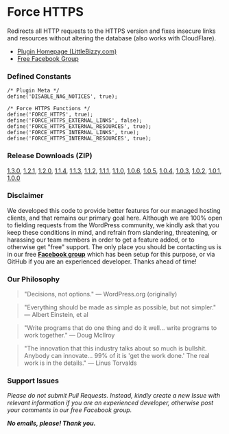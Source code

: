 # Force HTTPS

Redirects all HTTP requests to the HTTPS version and fixes insecure links and resources without altering the database (also works with CloudFlare).

* [Plugin Homepage (LittleBizzy.com)](https://www.littlebizzy.com/plugins/force-https)
* [Free Facebook Group](https://www.facebook.com/groups/littlebizzy/)

### Defined Constants

    /* Plugin Meta */
    define('DISABLE_NAG_NOTICES', true);
    
    /* Force HTTPS Functions */
    define('FORCE_HTTPS', true);
    define('FORCE_HTTPS_EXTERNAL_LINKS', false);
    define('FORCE_HTTPS_EXTERNAL_RESOURCES', true);
    define('FORCE_HTTPS_INTERNAL_LINKS', true);
    define('FORCE_HTTPS_INTERNAL_RESOURCES', true);
    
### Release Downloads (ZIP)

[1.3.0](https://github.com/littlebizzy/force-https/archive/1.3.0.zip), [1.2.1](https://github.com/littlebizzy/force-https/archive/1.2.1.zip), [1.2.0](https://github.com/littlebizzy/force-https/archive/1.2.0.zip), [1.1.4](https://github.com/littlebizzy/force-https/archive/1.1.4.zip), [1.1.3](https://github.com/littlebizzy/force-https/archive/1.1.3.zip), [1.1.2](https://github.com/littlebizzy/force-https/archive/1.1.2.zip), [1.1.1](https://github.com/littlebizzy/force-https/archive/1.1.1.zip), [1.1.0](https://github.com/littlebizzy/force-https/archive/1.1.0.zip), [1.0.6](https://github.com/littlebizzy/force-https/archive/1.0.6.zip), [1.0.5](https://github.com/littlebizzy/force-https/archive/1.0.5.zip), [1.0.4](https://github.com/littlebizzy/force-https/archive/1.0.4.zip), [1.0.3](https://github.com/littlebizzy/force-https/archive/1.0.3.zip), [1.0.2](https://github.com/littlebizzy/force-https/archive/1.0.2.zip), [1.0.1](https://github.com/littlebizzy/force-https/archive/1.0.1.zip), [1.0.0](https://github.com/littlebizzy/force-https/archive/1.0.0.zip)

### Disclaimer

We developed this code to provide better features for our managed hosting clients, and that remains our primary goal here. Although we are 100% open to fielding requests from the WordPress community, we kindly ask that you keep these conditions in mind, and refrain from slandering, threatening, or harassing our team members in order to get a feature added, or to otherwise get "free" support. The only place you should be contacting us is in our free [**Facebook group**](https://www.facebook.com/groups/littlebizzy/) which has been setup for this purpose, or via GitHub if you are an experienced developer. Thanks ahead of time!

### Our Philosophy

> "Decisions, not options." — WordPress.org (originally)

> "Everything should be made as simple as possible, but not simpler." — Albert Einstein, et al

> "Write programs that do one thing and do it well... write programs to work together." — Doug McIlroy

> "The innovation that this industry talks about so much is bullshit. Anybody can innovate... 99% of it is 'get the work done.' The real work is in the details." — Linus Torvalds


### Support Issues

*Please do not submit Pull Requests. Instead, kindly create a new Issue with relevant information if you are an experienced developer, otherwise post your comments in our free Facebook group.*

***No emails, please! Thank you.***
